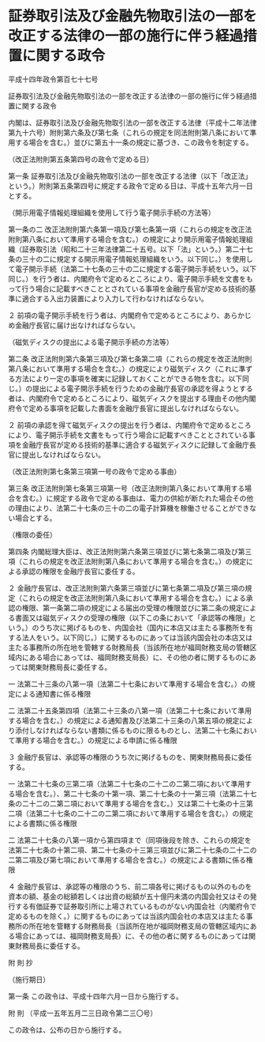 # 証券取引法及び金融先物取引法の一部を改正する法律の一部の施行に伴う経過措置に関する政令

平成十四年政令第百七十七号

証券取引法及び金融先物取引法の一部を改正する法律の一部の施行に伴う経過措置に関する政令

内閣は、証券取引法及び金融先物取引法の一部を改正する法律（平成十二年法律第九十六号）附則第六条及び第七条（これらの規定を同法附則第八条において準用する場合を含む。）並びに第五十一条の規定に基づき、この政令を制定する。

（改正法附則第五条第四号の政令で定める日）

第一条 証券取引法及び金融先物取引法の一部を改正する法律（以下「改正法」という。）附則第五条第四号に規定する政令で定める日は、平成十五年六月一日とする。

（開示用電子情報処理組織を使用して行う電子開示手続の方法等）

第一条の二 改正法附則第六条第一項及び第七条第一項（これらの規定を改正法附則第八条において準用する場合を含む。）の規定により開示用電子情報処理組織（証券取引法（昭和二十三年法律第二十五号。以下「法」という。）第二十七条の三十の二に規定する開示用電子情報処理組織をいう。以下同じ。）を使用して電子開示手続（法第二十七条の三十の二に規定する電子開示手続をいう。以下同じ。）を行う者は、内閣府令で定めるところにより、電子開示手続を文書をもって行う場合に記載すべきこととされている事項を金融庁長官が定める技術的基準に適合する入出力装置により入力して行わなければならない。

２ 前項の電子開示手続を行う者は、内閣府令で定めるところにより、あらかじめ金融庁長官に届け出なければならない。

（磁気ディスクの提出による電子開示手続の方法等）

第二条 改正法附則第六条第三項及び第七条第二項（これらの規定を改正法附則第八条において準用する場合を含む。）の規定により磁気ディスク（これに準ずる方法により一定の事項を確実に記録しておくことができる物を含む。以下同じ。）の提出による電子開示手続を行うための金融庁長官の承認を得ようとする者は、内閣府令で定めるところにより、磁気ディスクを提出する理由その他内閣府令で定める事項を記載した書面を金融庁長官に提出しなければならない。

２ 前項の承認を得て磁気ディスクの提出を行う者は、内閣府令で定めるところにより、電子開示手続を文書をもって行う場合に記載すべきこととされている事項を金融庁長官が定める技術的基準に適合する磁気ディスクに記録して金融庁長官に提出しなければならない。

（改正法附則第七条第三項第一号の政令で定める事由）

第三条 改正法附則第七条第三項第一号（改正法附則第八条において準用する場合を含む。）に規定する政令で定める事由は、電力の供給が断たれた場合その他の理由により、法第二十七条の三十の二の電子計算機を稼働させることができない場合とする。

（権限の委任）

第四条 内閣総理大臣は、改正法附則第六条第三項並びに第七条第二項及び第三項（これらの規定を改正法附則第八条において準用する場合を含む。）の規定による承認の権限を金融庁長官に委任する。

２ 金融庁長官は、改正法附則第六条第三項並びに第七条第二項及び第三項の規定（これらの規定を改正法附則第八条において準用する場合を含む。）による承認の権限、第一条第二項の規定による届出の受理の権限並びに第二条の規定による書面又は磁気ディスクの受理の権限（以下この条において「承認等の権限」という。）のうち次に掲げるものを、内国会社（国内に本店又は主たる事務所を有する法人をいう。以下同じ。）に関するものにあっては当該内国会社の本店又は主たる事務所の所在地を管轄する財務局長（当該所在地が福岡財務支局の管轄区域内にある場合にあっては、福岡財務支局長）に、その他の者に関するものにあっては関東財務局長に委任する。

一 法第二十三条の八第一項（法第二十七条において準用する場合を含む。）の規定による通知書に係る権限

二 法第二十五条第四項（法第二十三条の八第一項（法第二十七条において準用する場合を含む。）の規定による通知書及び法第二十三条の八第五項の規定により添付しなければならない書類に係るものに限るものとし、法第二十七条において準用する場合を含む。）の規定による申請に係る権限

３ 金融庁長官は、承認等の権限のうち次に掲げるものを、関東財務局長に委任する。

一 法第二十七条の三第二項（法第二十七条の二十二の二第二項において準用する場合を含む。）、第二十七条の十第一項、第二十七条の十一第三項（法第二十七条の二十二の二第二項において準用する場合を含む。）又は第二十七条の十三第二項（法第二十七条の二十二の二第二項において準用する場合を含む。）の規定による書類に係る権限

二 法第二十七条の八第一項から第四項まで（同項後段を除き、これらの規定を法第二十七条の十第二項、第二十七条の十三第三項並びに第二十七条の二十二の二第二項及び第七項において準用する場合を含む。）の規定による書類に係る権限

４ 金融庁長官は、承認等の権限のうち、前二項各号に掲げるもの以外のものを資本の額、基金の総額若しくは出資の総額が五十億円未満の内国会社又はその発行する有価証券で証券取引所に上場されているものがない内国会社（内閣府令で定めるものを除く。）に関するものにあっては当該内国会社の本店又は主たる事務所の所在地を管轄する財務局長（当該所在地が福岡財務支局の管轄区域内にある場合にあっては、福岡財務支局長）に、その他の者に関するものにあっては関東財務局長に委任する。

附 則 抄

（施行期日）

第一条 この政令は、平成十四年六月一日から施行する。

附 則 （平成一五年五月二三日政令第二三〇号）

この政令は、公布の日から施行する。
